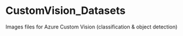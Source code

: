 # CustomVision_Datasets
Images files for Azure Custom Vision (classification &amp; object detection)
